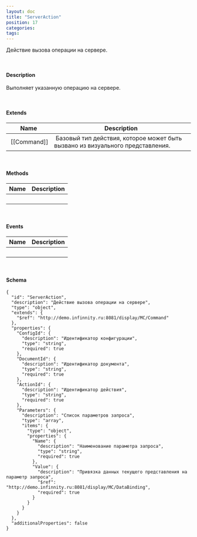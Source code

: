 ```yaml
---
layout: doc
title: "ServerAction"
position: 17
categories: 
tags: 
---
```


Действие вызова операции на сервере.

   

#### Description

Выполняет указанную операцию на сервере.

   

#### Extends

|Name|Description|
|----|-----------|
| [[Command]]| Базовый тип действия, которое может быть вызвано из визуального представления.|

   

#### Methods

|Name|Description|
|----|-----------|
| | |

    

#### Events

|Name|Description|
|----|-----------|
| | |

   

#### Schema

```
{
  "id": "ServerAction",
  "description": "Действие вызова операции на сервере",
  "type": "object",
  "extends": {
    "$ref": "http://demo.infinnity.ru:8081/display/MC/Command"
  },
  "properties": {
    "ConfigId": {
      "description": "Идентификатор конфигурации",
      "type": "string",
      "required": true
    },
    "DocumentId": {
      "description": "Идентификатор документа",
      "type": "string",
      "required": true
    },
    "ActionId": {
      "description": "Идентификатор действия",
      "type": "string",
      "required": true
    },
    "Parameters": {
      "description": "Список параметров запроса",
      "type": "array",
      "items": {
        "type": "object",
        "properties": {
          "Name": {
            "description": "Наименование параметра запроса",
            "type": "string",
            "required": true
          },
          "Value": {
            "description": "Привязка данных текущего представления на параметр запроса",
            "$ref": "http://demo.infinnity.ru:8081/display/MC/DataBinding",
            "required": true
          }
        }
      }
    }
  },
  "additionalProperties": false
}
```

     

 

